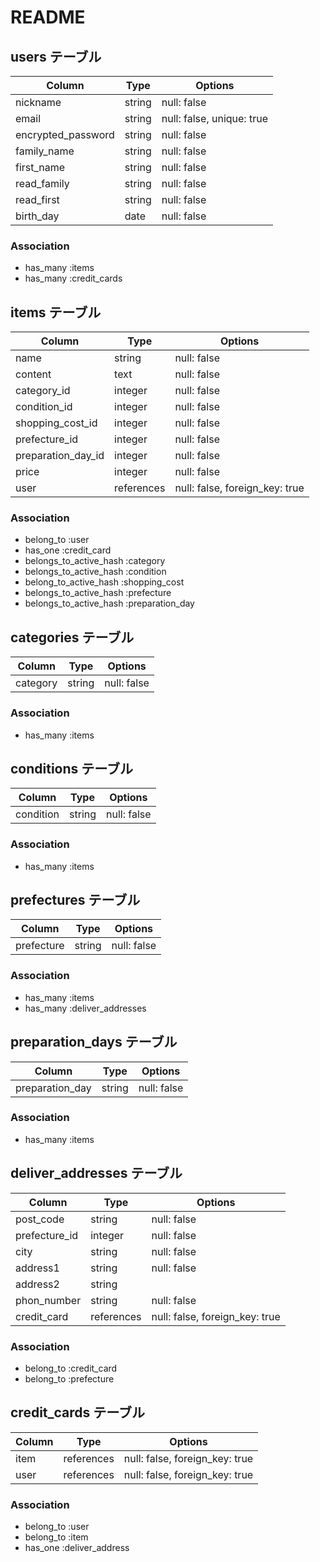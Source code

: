 # README

## users テーブル

| Column             | Type   | Options                   |
| ------------------ | ------ | ------------------------- |
| nickname           | string | null: false               |
| email              | string | null: false, unique: true |
| encrypted_password | string | null: false               |
| family_name        | string | null: false               |
| first_name         | string | null: false               |
| read_family        | string | null: false               |
| read_first         | string | null: false               |
| birth_day          | date   | null: false               |

### Association
- has_many :items
- has_many :credit_cards


## items テーブル

| Column             | Type        | Options                        |
| ------------------ | ----------- | ------------------------------ |
| name               | string      | null: false                    |
| content            | text        | null: false                    |
| category_id        | integer     | null: false                    |
| condition_id       | integer     | null: false                    |
| shopping_cost_id   | integer     | null: false                    |
| prefecture_id      | integer     | null: false                    |
| preparation_day_id | integer     | null: false                    |
| price              | integer     | null: false                    |
| user               | references  | null: false, foreign_key: true |

### Association
- belong_to :user
- has_one :credit_card
- belongs_to_active_hash :category
- belongs_to_active_hash :condition
- belong_to_active_hash :shopping_cost
- belongs_to_active_hash :prefecture
- belongs_to_active_hash :preparation_day


## categories テーブル

| Column             | Type        | Options      |
| ------------------ | ----------- | ------------ |
| category           | string      | null: false  |

### Association
- has_many :items


## conditions テーブル

| Column          | Type        | Options       |
| --------------- | ----------- | ------------- |
| condition       | string      | null: false   |

### Association
- has_many :items


## prefectures テーブル

| Column         | Type        | Options        |
| -------------- | ----------- | -------------- |
| prefecture     | string      | null: false    |

### Association
- has_many :items
- has_many :deliver_addresses


## preparation_days テーブル

| Column              | Type        | Options        |
| ------------------- | ----------- | -------------- |
| preparation_day     | string      | null: false    |

### Association
- has_many :items



## deliver_addresses テーブル

| Column             | Type        | Options                        |
| ------------------ | ----------- | ------------------------------ |
| post_code          | string      | null: false                    |
| prefecture_id      | integer     | null: false                    |
| city               | string      | null: false                    |
| address1           | string      | null: false                    |
| address2           | string      |                                |
| phon_number        | string      | null: false                    |
| credit_card        | references  | null: false, foreign_key: true |

### Association

- belong_to :credit_card
- belong_to :prefecture


## credit_cards テーブル

| Column             | Type       | Options                        |
| ------------------ | ---------- | ------------------------------ |
| item               | references | null: false, foreign_key: true |
| user               | references | null: false, foreign_key: true |

### Association
- belong_to :user
- belong_to :item
- has_one :deliver_address